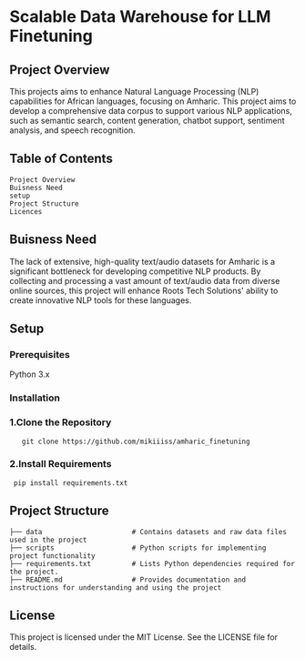 # Scalable Data Warehouse for LLM Finetuning
## Project Overview
This projects aims to enhance Natural Language Processing (NLP) capabilities for African languages, focusing on 
Amharic. This project aims to develop a comprehensive data corpus to support various NLP applications, such as
semantic search, content generation, chatbot support, sentiment analysis, and speech recognition.
## Table of Contents
    Project Overview
    Buisness Need
    setup
	Project Structure
	Licences
## Buisness Need
The lack of extensive, high-quality text/audio datasets for Amharic is a significant bottleneck for developing 
competitive NLP products. By collecting and processing a vast amount of text/audio data from diverse online 
sources, this project will enhance Roots Tech Solutions' ability to create innovative NLP tools for these languages.

## Setup
 ### Prerequisites
Python 3.x
 ### Installation
  ### 1.Clone the Repository
	   git clone https://github.com/mikiiiss/amharic_finetuning
  ### 2.Install Requirements
     pip install requirements.txt
##  Project Structure	 
               
    ├── data                      # Contains datasets and raw data files used in the project
    ├── scripts                   # Python scripts for implementing project functionality
    ├── requirements.txt          # Lists Python dependencies required for the project.
    ├── README.md                 # Provides documentation and instructions for understanding and using the project

## License
This project is licensed under the MIT License. See the LICENSE file for details.
